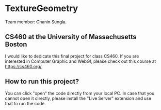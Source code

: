 # TextureGeometry
Team member: Chanin Sungla.

## CS460 at the University of Massachusetts Boston
I would like to dedicate this final project for class CS460.
If you are interested in Computer Graphic and WebGl, please check out this course at https://cs460.org/

## How to run this project?
You can click "open" the code directly from your local PC.
In case that you cannot open it directly, please install the "Live Server" extension and use that to run the code.





